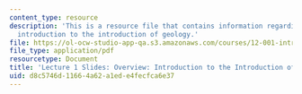 ```yaml
---
content_type: resource
description: 'This is a resource file that contains information regarding overview:
  introduction to the introduction of geology.'
file: https://ol-ocw-studio-app-qa.s3.amazonaws.com/courses/12-001-introduction-to-geology-fall-2013/d8c5746d11664a62a1ede4fecfca6e37_MIT12_001F13_Lecture1slides.pdf
file_type: application/pdf
resourcetype: Document
title: 'Lecture 1 Slides: Overview: Introduction to the Introduction of Geology'
uid: d8c5746d-1166-4a62-a1ed-e4fecfca6e37
---
```

